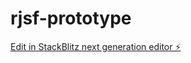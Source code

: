 # rjsf-prototype

[Edit in StackBlitz next generation editor ⚡️](https://stackblitz.com/~/github.com/giovanism/rjsf-prototype)